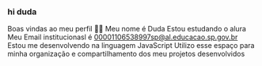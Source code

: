 ### hi duda
Boas vindas ao meu perfil 💙💙
Meu nome é Duda
Estou estudando o alura
Meu Email institucionasl é 00001106538997sp@al.educacao.sp.gov.br
Estou me desenvolvendo na linguagem JavaScript
Utilizo esse espaço para minha organização e compartilhamento dos meu projetos desenvolvidos
